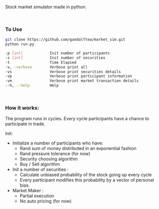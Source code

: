 &nbsp;

Stock market simulator made in python.

&nbsp;

### To Use
```bash
git clone https://github.com/gandalftea/market_sim.git
python run.py 
```
   
   
```bash
-p [int]            Init number of participants
-s [int]            Init number of securities
-t                  Time Elapsed 
-v, -verbose        Verbose print all
-vs                 Verbose print securities details
-vp                 Verbose print participant information
-vm                 Verbose print market transaction details
--h, --help         Help
```

&nbsp;

### How it works:

The program runs in cycles. Every cycle participants have a chance to participate in trade.

Init:

* Initialize a number of participants who have:
    * Rand sum of money distributed in an exponential fashion 
    * Rand pressure tolerance (for now)
    * Security choosing algorithm 
    * Buy / Sell algorithm
* Init a number of securities :
    * Calculate unbiased probability of the stock going up every cycle
    * Every participant modifies this probability by a vector of personal bias.
* Market Maker :
    * Partial execution
    * No auto pricing (for now)
